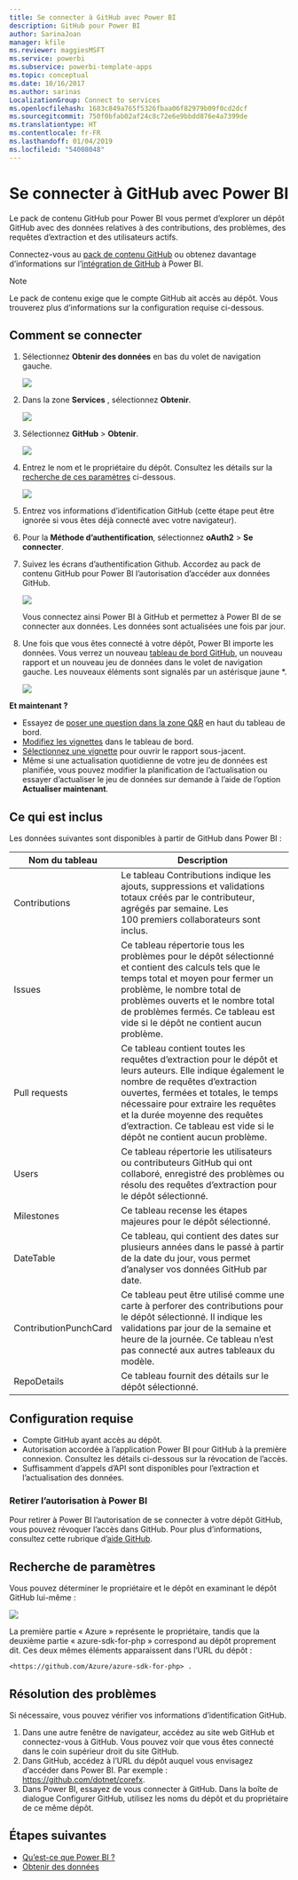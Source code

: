 ```yaml
---
title: Se connecter à GitHub avec Power BI
description: GitHub pour Power BI
author: SarinaJoan
manager: kfile
ms.reviewer: maggiesMSFT
ms.service: powerbi
ms.subservice: powerbi-template-apps
ms.topic: conceptual
ms.date: 10/16/2017
ms.author: sarinas
LocalizationGroup: Connect to services
ms.openlocfilehash: 1683c849a765f5326fbaa06f82979b09f0cd2dcf
ms.sourcegitcommit: 750f0bfab02af24c8c72e6e9bbdd876e4a7399de
ms.translationtype: HT
ms.contentlocale: fr-FR
ms.lasthandoff: 01/04/2019
ms.locfileid: "54008048"
---
```

# <a name="connect-to-github-with-power-bi"></a>Se connecter à GitHub avec Power BI
Le pack de contenu GitHub pour Power BI vous permet d’explorer un dépôt GitHub avec des données relatives à des contributions, des problèmes, des requêtes d’extraction et des utilisateurs actifs.

Connectez-vous au [pack de contenu GitHub](https://app.powerbi.com/getdata/services/github) ou obtenez davantage d’informations sur l’[intégration de GitHub](https://powerbi.microsoft.com/integrations/github) à Power BI.

>[!NOTE]
>Le pack de contenu exige que le compte GitHub ait accès au dépôt. Vous trouverez plus d’informations sur la configuration requise ci-dessous.

## <a name="how-to-connect"></a>Comment se connecter
1. Sélectionnez **Obtenir des données** en bas du volet de navigation gauche.
   
   ![](media/service-connect-to-github/pbi_getdata.png) 
2. Dans la zone **Services** , sélectionnez **Obtenir**.
   
   ![](media/service-connect-to-github/pbi_get_services.png) 
3. Sélectionnez **GitHub** \> **Obtenir**.
   
   ![](media/service-connect-to-github/github.png)
4. Entrez le nom et le propriétaire du dépôt. Consultez les détails sur la [recherche de ces paramètres](#FindingParams) ci-dessous.
   
   ![](media/service-connect-to-github/pbi_github1.png)
5. Entrez vos informations d’identification GitHub (cette étape peut être ignorée si vous êtes déjà connecté avec votre navigateur). 
6. Pour la **Méthode d’authentification**, sélectionnez **oAuth2** \> **Se connecter**. 
7. Suivez les écrans d’authentification Github. Accordez au pack de contenu GitHub pour Power BI l’autorisation d’accéder aux données GitHub.
   
   ![](media/service-connect-to-github/github_authorize.png)
   
   Vous connectez ainsi Power BI à GitHub et permettez à Power BI de se connecter aux données.  Les données sont actualisées une fois par jour.
8. Une fois que vous êtes connecté à votre dépôt, Power BI importe les données. Vous verrez un nouveau [tableau de bord GitHub](https://powerbi.microsoft.com/integrations/github), un nouveau rapport et un nouveau jeu de données dans le volet de navigation gauche. Les nouveaux éléments sont signalés par un astérisque jaune \*.
   
   ![](media/service-connect-to-github/pbi_githubdash.png)

**Et maintenant ?**

* Essayez de [poser une question dans la zone Q&R](consumer/end-user-q-and-a.md) en haut du tableau de bord.
* [Modifiez les vignettes](service-dashboard-edit-tile.md) dans le tableau de bord.
* [Sélectionnez une vignette](consumer/end-user-tiles.md) pour ouvrir le rapport sous-jacent.
* Même si une actualisation quotidienne de votre jeu de données est planifiée, vous pouvez modifier la planification de l’actualisation ou essayer d’actualiser le jeu de données sur demande à l’aide de l’option **Actualiser maintenant**.

## <a name="whats-included"></a>Ce qui est inclus
Les données suivantes sont disponibles à partir de GitHub dans Power BI :     

| Nom du tableau | Description |
| --- | --- |
| Contributions |Le tableau Contributions indique les ajouts, suppressions et validations totaux créés par le contributeur, agrégés par semaine. Les 100 premiers collaborateurs sont inclus. |
| Issues |Ce tableau répertorie tous les problèmes pour le dépôt sélectionné et contient des calculs tels que le temps total et moyen pour fermer un problème, le nombre total de problèmes ouverts et le nombre total de problèmes fermés. Ce tableau est vide si le dépôt ne contient aucun problème. |
| Pull requests |Ce tableau contient toutes les requêtes d’extraction pour le dépôt et leurs auteurs. Elle indique également le nombre de requêtes d’extraction ouvertes, fermées et totales, le temps nécessaire pour extraire les requêtes et la durée moyenne des requêtes d’extraction. Ce tableau est vide si le dépôt ne contient aucun problème. |
| Users |Ce tableau répertorie les utilisateurs ou contributeurs GitHub qui ont collaboré, enregistré des problèmes ou résolu des requêtes d’extraction pour le dépôt sélectionné. |
| Milestones |Ce tableau recense les étapes majeures pour le dépôt sélectionné. |
| DateTable |Ce tableau, qui contient des dates sur plusieurs années dans le passé à partir de la date du jour, vous permet d’analyser vos données GitHub par date. |
| ContributionPunchCard |Ce tableau peut être utilisé comme une carte à perforer des contributions pour le dépôt sélectionné. Il indique les validations par jour de la semaine et heure de la journée. Ce tableau n’est pas connecté aux autres tableaux du modèle. |
| RepoDetails |Ce tableau fournit des détails sur le dépôt sélectionné. |

## <a name="system-requirements"></a>Configuration requise
* Compte GitHub ayant accès au dépôt.  
* Autorisation accordée à l’application Power BI pour GitHub à la première connexion. Consultez les détails ci-dessous sur la révocation de l’accès.  
* Suffisamment d’appels d’API sont disponibles pour l’extraction et l’actualisation des données.  

### <a name="de-authorize-power-bi"></a>Retirer l’autorisation à Power BI
Pour retirer à Power BI l’autorisation de se connecter à votre dépôt GitHub, vous pouvez révoquer l’accès dans GitHub. Pour plus d’informations, consultez cette rubrique d’[aide GitHub](https://help.github.com/articles/keeping-your-ssh-keys-and-application-access-tokens-safe/#reviewing-your-authorized-applications-oauth).

<a name="FindingParams"></a>

## <a name="finding-parameters"></a>Recherche de paramètres
Vous pouvez déterminer le propriétaire et le dépôt en examinant le dépôt GitHub lui-même :

![](media/service-connect-to-github/github_ownerrepo.png)

La première partie « Azure » représente le propriétaire, tandis que la deuxième partie « azure-sdk-for-php » correspond au dépôt proprement dit.  Ces deux mêmes éléments apparaissent dans l’URL du dépôt :

    <https://github.com/Azure/azure-sdk-for-php> .

## <a name="troubleshooting"></a>Résolution des problèmes
Si nécessaire, vous pouvez vérifier vos informations d’identification GitHub.  

1. Dans une autre fenêtre de navigateur, accédez au site web GitHub et connectez-vous à GitHub. Vous pouvez voir que vous êtes connecté dans le coin supérieur droit du site GitHub.    
2. Dans GitHub, accédez à l’URL du dépôt auquel vous envisagez d’accéder dans Power BI. Par exemple : https://github.com/dotnet/corefx.  
3. Dans Power BI, essayez de vous connecter à GitHub. Dans la boîte de dialogue Configurer GitHub, utilisez les noms du dépôt et du propriétaire de ce même dépôt.  

## <a name="next-steps"></a>Étapes suivantes
* [Qu’est-ce que Power BI ?](power-bi-overview.md)
* [Obtenir des données](service-get-data.md)
